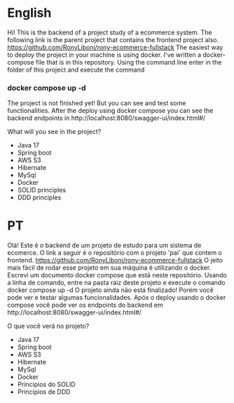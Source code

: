 # English

Hi! This is the backend of a project study of a ecommerce system.
The following link is the parent project that contains the frontend project also. https://github.com/RonyLiboni/rony-ecommerce-fullstack
The easiest way to deploy the project in your machine is using docker. I've written a docker-compose file that is in this repository. Using the command line enter in the folder of this project and execute the command
### docker compose up -d
The project is not finished yet! But you can see and test some functionalities.
After the deploy using docker compose you can see the backend endpoints in http://localhost:8080/swagger-ui/index.html#/ 

What will you see in the project?
  - Java 17
  - Spring boot
  - AWS S3
  - Hibernate
  - MySql
  - Docker
  - SOLID principles
  - DDD principles

# PT

Olá! Este é o backend de um projeto de estudo para um sistema de ecomerce.
O link a seguir é o repositório com o projeto 'pai' que contem o frontend. https://github.com/RonyLiboni/rony-ecommerce-fullstack
O jeito mais fácil de rodar esse projeto em sua máquina é utilizando o docker. Escrevi um documento docker compose que está neste repositório. Usando a linha de comando, entre na pasta raiz deste projeto e execute o comando
docker compose up -d
O projeto ainda não está finalizado! Porém você pode ver e testar algumas funcionalidades. Após o deploy usando o docker compose você pode ver os endpoints do backend em http://localhost:8080/swagger-ui/index.html#/

O que você verá no projeto?
  - Java 17
  - Spring boot
  - AWS S3
  - Hibernate
  - MySql
  - Docker
  - Principios do SOLID
  - Principios de DDD

